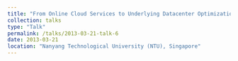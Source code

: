 ```yaml
---
title: "From Online Cloud Services to Underlying Datacenter Optimization: A Top-Down Approach"
collection: talks
type: "Talk"
permalink: /talks/2013-03-21-talk-6
date: 2013-03-21
location: "Nanyang Technological University (NTU), Singapore"
---
```

